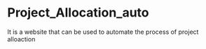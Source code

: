 # Project_Allocation_auto
It is a website that can be used to automate the process of project alloaction
